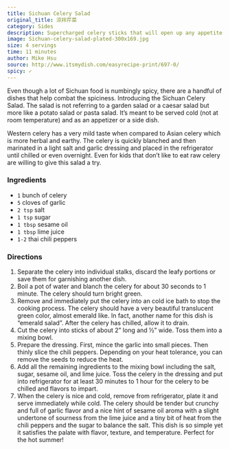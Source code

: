 ```yaml
---
title: Sichuan Celery Salad
original_title: 涼拌芹菜
category: Sides
description: Supercharged celery sticks that will open up any appetite even on a hot and muggy summer day. This Sichuan Celery Salad is served cold, making it a perfect appetizer or side dish.
image: Sichuan-celery-salad-plated-300x169.jpg
size: 4 servings
time: 11 minutes
author: Mike Hsu
source: http://www.itsmydish.com/easyrecipe-print/697-0/
spicy: ✓
---
```


Even though a lot of Sichuan food is numbingly spicy, there are a handful of dishes that help combat the spiciness. Introducing the Sichuan Celery Salad. The salad is not referring to a garden salad or a caesar salad but more like a potato salad or pasta salad. It’s meant to be served cold (not at room temperature) and as an appetizer or a side dish.

Western celery has a very mild taste when compared to Asian celery which is more herbal and earthy. The celery is quickly blanched and then marinated in a light salt and garlic dressing and placed in the refrigerator until chilled or even overnight. Even for kids that don’t like to eat raw celery are willing to give this salad a try.

### Ingredients

* `1` bunch of celery
* `5` cloves of garlic
* `2 tsp` salt
* `1 tsp` sugar
* `1 tbsp` sesame oil
* `1 tbsp` lime juice
* `1-2` thai chili peppers

### Directions

1. Separate the celery into individual stalks, discard the leafy portions or save them for garnishing another dish. 
2. Boil a pot of water and blanch the celery for about 30 seconds to 1 minute. The celery should turn bright green. 
3. Remove and immediately put the celery into an cold ice bath to stop the cooking process. The celery should have a very beautiful translucent green color, almost emerald like. In fact, another name for this dish is “emerald salad”. After the celery has chilled, allow it to drain.
4. Cut the celery into sticks of about 2” long and ½” wide. Toss them into a mixing bowl.
5. Prepare the dressing. First, mince the garlic into small pieces. Then thinly slice the chili peppers. Depending on your heat tolerance, you can remove the seeds to reduce the heat. 
6. Add all the remaining ingredients to the mixing bowl including the salt, sugar, sesame oil, and lime juice. Toss the celery in the dressing and put into refrigerator for at least 30 minutes to 1 hour for the celery to be chilled and flavors to impart.
7. When the celery is nice and cold, remove from refrigerator, plate it and serve immediately while cold. The celery should be tender but crunchy and full of garlic flavor and a nice hint of sesame oil aroma with a slight undertone of sourness from the lime juice and a tiny bit of heat from the chili peppers and the sugar to balance the salt. This dish is so simple yet it satisfies the palate with flavor, texture, and temperature. Perfect for the hot summer!